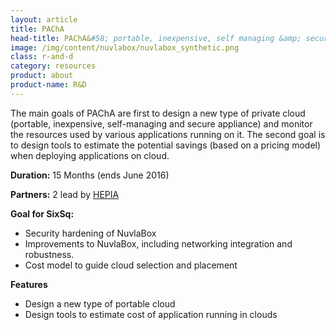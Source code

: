 ```yaml
---
layout: article
title: PAChA
head-title: PAChA&#58; portable, inexpensive, self managing &amp; secure cloud
image: /img/content/nuvlabox/nuvlabox_synthetic.png
class: r-and-d
category: resources
product: about
product-name: R&D
---
```


The main goals of PAChA are first to design a new type of private cloud
(portable, inexpensive, self-managing and secure appliance) and monitor
the resources used by various applications running on it. The second goal
is to design tools to estimate the potential savings (based on a pricing
model) when deploying applications on cloud.

**Duration:** 15 Months (ends June 2016) 

**Partners:** 2 lead by [HEPIA](http://hepia.hesge.ch)

**Goal for SixSq:**

* Security hardening of NuvlaBox
* Improvements to NuvlaBox, including networking integration and robustness.
* Cost model to guide cloud selection and placement 

**Features** 

 * Design a new type of portable cloud
 * Design tools to estimate cost of application running in clouds
